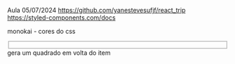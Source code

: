 Aula 05/07/2024
https://github.com/yanestevesufjf/react_trip
https://styled-components.com/docs

monokai - cores do css

<fieldset></fieldset>
gera um quadrado em volta do item


